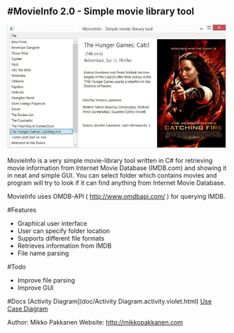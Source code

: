 #MovieInfo 2.0 - Simple movie library tool
------------------------
![MovieInfo Main View](doc/movieInfo.JPG)

MovieInfo is a very simple movie-library tool written in C# for retrieving movie information from
Internet Movie Database (IMDB.com) and showing it in neat and simple GUI. You can select folder which contains movies and program will try to look if it can find anything from Internet Movie Database.

MovieInfo uses OMDB-API ( http://www.omdbapi.com/ ) for querying IMDB.

#Features
- Graphical user interface
- User can specify folder location
- Supports different file formats
- Retrieves information from IMDB
- File name parsing

#Todo
- Improve file parsing
- Improve GUI

#Docs
[Activity Diagram](doc/Activity Diagram.activity.violet.html)
[Use Case Diagram](doc/UseCaseDiagram.ucase.violet.html)

Author: Mikko Pakkanen
Website: http://mikkopakkanen.com
